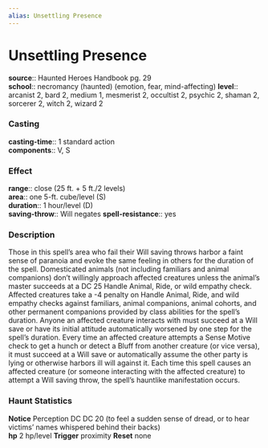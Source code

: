 ```yaml
---
alias: Unsettling Presence
---
```


# Unsettling Presence 

**source**:: Haunted Heroes Handbook pg. 29  
**school**:: necromancy (haunted) (emotion, fear, mind-affecting)
**level**:: arcanist 2, bard 2, medium 1, mesmerist 2, occultist 2, psychic 2, shaman 2, sorcerer 2, witch 2, wizard 2

### Casting 

**casting-time**:: 1 standard action  
**components**:: V, S

### Effect 

**range**:: close (25 ft. + 5 ft./2 levels)  
**area**:: one 5-ft. cube/level (S)  
**duration**:: 1 hour/level (D)  
**saving-throw**:: Will negates
**spell-resistance**:: yes

### Description 

Those in this spell’s area who fail their Will saving throws harbor a faint sense of paranoia and evoke the same feeling in others for the duration of the spell. Domesticated animals (not including familiars and animal companions) don’t willingly approach affected creatures unless the animal’s master succeeds at a DC 25 Handle Animal, Ride, or wild empathy check. Affected creatures take a -4 penalty on Handle Animal, Ride, and wild empathy checks against familiars, animal companions, animal cohorts, and other permanent companions provided by class abilities for the spell’s duration. Anyone an affected creature interacts with must succeed at a Will save or have its initial attitude automatically worsened by one step for the spell’s duration. Every time an affected creature attempts a Sense Motive check to get a hunch or detect a Bluff from another creature (or vice versa), it must succeed at a Will save or automatically assume the other party is lying or otherwise harbors ill will against it. Each time this spell causes an affected creature (or someone interacting with the affected creature) to attempt a Will saving throw, the spell’s hauntlike manifestation occurs.  
  

### Haunt Statistics 

  
**Notice** Perception DC DC 20 (to feel a sudden sense of dread, or to hear victims’ names whispered behind their backs)  
**hp** 2 hp/level
**Trigger** proximity
**Reset** none
